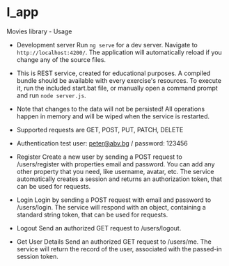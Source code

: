 # I_app
Movies library - Usage

- Development server
Run `ng serve` for a dev server. Navigate to `http://localhost:4200/`. The application will automatically reload if you change any of the source files.

- This is REST service, created for educational purposes. A compiled bundle should be available with every exercise's resources. To execute it, run the included start.bat file, or manually open a command prompt and run `node server.js`.

- Note that changes to the data will not be persisted! All operations happen in memory and will be wiped when the service is restarted.

- Supported requests are GET, POST, PUT, PATCH, DELETE

- Authentication
        test user: peter@abv.bg /
        password: 123456

- Register
Create a new user by sending a POST request to /users/register with properties email and password. You can add any other property that you need, like username, avatar, etc. The service automatically creates a session and returns an authorization token, that can be used for requests.

- Login
Login by sending a POST request with email and password to /users/login. The service will respond with an object, containing a standard string token, that can be used for requests.

- Logout
Send an authorized GET request to /users/logout. 

- Get User Details
Send an authorized GET request to /users/me. The service will return the record of the user, associated with the passed-in session token.

